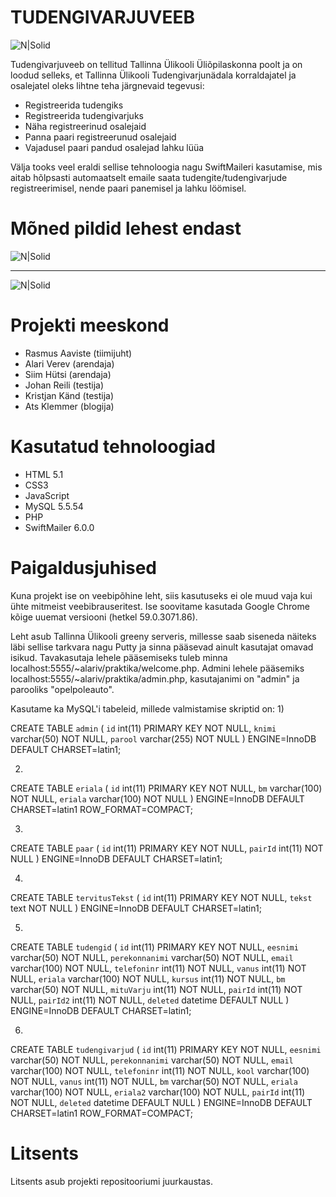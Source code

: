 # TUDENGIVARJUVEEB

![N|Solid](https://www.tlu.ee/UserFiles/Turundus-%20ja%20kommunikatsiooniosakond/Logo/TLU-logo-pilt-vrv-suur.jpg)

Tudengivarjuveeb on tellitud Tallinna Ülikooli Üliõpilaskonna poolt ja on loodud selleks, et Tallinna Ülikooli Tudengivarjunädala korraldajatel ja osalejatel oleks lihtne teha järgnevaid tegevusi:

  - Registreerida tudengiks
  - Registreerida tudengivarjuks
  - Näha registreerinud osalejaid
  - Panna paari registreerunud osalejaid
  - Vajadusel paari pandud osalejad lahku lüüa
  
Välja tooks veel eraldi sellise tehnoloogia nagu SwiftMaileri kasutamise, mis aitab hõlpsasti automaatselt emaile saata tudengite/tudengivarjude registreerimisel, nende paari panemisel ja lahku löömisel.

# Mõned pildid lehest endast

![N|Solid](https://www.upload.ee/image/7119897/leht3.png)
_________________________________________________________
![N|Solid](https://www.upload.ee/image/7119906/leht4.png)


# Projekti meeskond
  - Rasmus Aaviste (tiimijuht)
  - Alari Verev (arendaja)
  - Siim Hütsi (arendaja)
  - Johan Reili (testija)
  - Kristjan Känd (testija)
  - Ats Klemmer (blogija)

# Kasutatud tehnoloogiad
- HTML 5.1
- CSS3
- JavaScript
- MySQL 5.5.54
- PHP
- SwiftMailer 6.0.0

# Paigaldusjuhised

Kuna projekt ise on veebipõhine leht, siis kasutuseks ei ole muud vaja kui ühte mitmeist veebibrauseritest. Ise soovitame kasutada Google Chrome kõige uuemat versiooni (hetkel 59.0.3071.86).

Leht asub Tallinna Ülikooli greeny serveris, millesse saab siseneda näiteks läbi sellise tarkvara nagu Putty ja sinna pääsevad ainult kasutajat omavad isikud. Tavakasutaja lehele pääsemiseks tuleb minna localhost:5555/~alariv/praktika/welcome.php. Admini lehele pääsemiks localhost:5555/~alariv/praktika/admin.php, kasutajanimi on "admin" ja parooliks "opelpoleauto".

Kasutame ka MySQL'i tabeleid, millede valmistamise skriptid on:
1) 

CREATE TABLE `admin` (
  `id` int(11) PRIMARY KEY NOT NULL,
  `knimi` varchar(50) NOT NULL,
  `parool` varchar(255) NOT NULL
) ENGINE=InnoDB DEFAULT CHARSET=latin1;

2) 

CREATE TABLE `eriala` (
  `id` int(11) PRIMARY KEY NOT NULL,
  `bm` varchar(100) NOT NULL,
  `eriala` varchar(100) NOT NULL
) ENGINE=InnoDB DEFAULT CHARSET=latin1 ROW_FORMAT=COMPACT;

3) 

CREATE TABLE `paar` (
  `id` int(11) PRIMARY KEY NOT NULL,
  `pairId` int(11) NOT NULL
) ENGINE=InnoDB DEFAULT CHARSET=latin1;

4)

CREATE TABLE `tervitusTekst` (
  `id` int(11) PRIMARY KEY NOT NULL,
  `tekst` text NOT NULL
) ENGINE=InnoDB DEFAULT CHARSET=latin1;

5) 

CREATE TABLE `tudengid` (
  `id` int(11) PRIMARY KEY NOT NULL,
  `eesnimi` varchar(50) NOT NULL,
  `perekonnanimi` varchar(50) NOT NULL,
  `email` varchar(100) NOT NULL,
  `telefoninr` int(11) NOT NULL,
  `vanus` int(11) NOT NULL,
  `eriala` varchar(100) NOT NULL,
  `kursus` int(11) NOT NULL,
  `bm` varchar(50) NOT NULL,
  `mituVarju` int(11) NOT NULL,
  `pairId` int(11) NOT NULL,
  `pairId2` int(11) NOT NULL,
  `deleted` datetime DEFAULT NULL
) ENGINE=InnoDB DEFAULT CHARSET=latin1;

6) 

CREATE TABLE `tudengivarjud` (
  `id` int(11) PRIMARY KEY NOT NULL,
  `eesnimi` varchar(50) NOT NULL,
  `perekonnanimi` varchar(50) NOT NULL,
  `email` varchar(100) NOT NULL,
  `telefoninr` int(11) NOT NULL,
  `kool` varchar(100) NOT NULL,
  `vanus` int(11) NOT NULL,
  `bm` varchar(50) NOT NULL,
  `eriala` varchar(100) NOT NULL,
  `eriala2` varchar(100) NOT NULL,
  `pairId` int(11) NOT NULL,
  `deleted` datetime DEFAULT NULL
) ENGINE=InnoDB DEFAULT CHARSET=latin1 ROW_FORMAT=COMPACT;

# Litsents

Litsents asub projekti repositooriumi juurkaustas.

